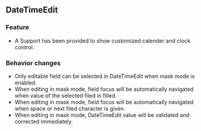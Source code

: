 ## DateTimeEdit
  
### Feature

* A Support has been provided to show customized calender and clock control.

### Behavior changes
	
* Only editable field can be selected in DateTimeEdit when mask mode is enabled.
* When editing in mask mode, field focus will be automatically navigated when value of the selected filed in filled.
* When editing in mask mode, field focus will be automatically navigated when space or next filed character is given.
* When editing in mask mode, DateTimeEdit value will be validated and corrected immediately.